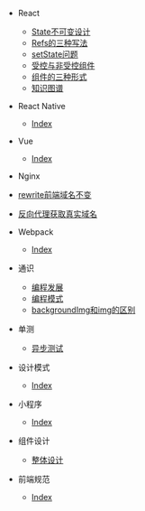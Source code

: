 <!-- docs/_sidebar.md -->

- React
  - [State不可变设计](/React/State不可变设计.md)
  - [Refs的三种写法](/React/Refs的三种写法.md)
  - [setState问题](/React/setState问题.md)
  - [受控与非受控组件](/React/受控与非受控组件.md)
  - [组件的三种形式](/React/组件的三种形式.md)
  - [知识图谱](/React/知识图谱.md)
  
- React Native
  - [Index](/ReactNative/index.md)

- Vue
  - [Index](/vue/index.md)

- Nginx
 - [rewrite前端域名不变](/Nginx/Rewrite前端域名不变.md)
 - [反向代理获取真实域名](/Nginx/反向代理获取真实域名.md)

- Webpack
  - [Index](/Webpack/index.md)

- 通识
  - [编程发展](/通识/编程发展.md)
  - [编程模式](/通识/编程模式.md)
  - [backgroundImg和img的区别](/通识/backgroundImg和img的区别.md)

- 单测
  - [异步测试](/单测/异步测试.md)

- 设计模式
  - [Index](/设计模式/index.md)

- 小程序
  - [Index](/小程序/index.md)

- 组件设计
  - [整体设计](/组件设计/整体设计.md)

- 前端规范
  - [Index](/前端规范/index.md)